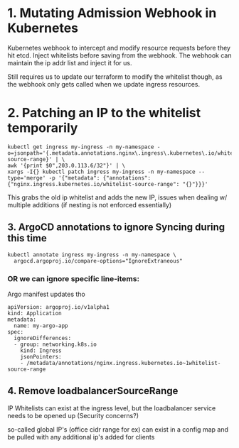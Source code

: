 # 1. Mutating Admission Webhook in Kubernetes
Kubernetes webhook to intercept and modify resource requests before they hit etcd. Inject whitelists before saving from the webhook. The webhook can maintain the ip addr list and inject it for us.

Still requires us to update our terraform to modify the whitelist though, as the webhook only gets called when we update ingress resources.

# 2. Patching an IP to the whitelist temporarily

```
kubectl get ingress my-ingress -n my-namespace -o=jsonpath='{.metadata.annotations.nginx\.ingress\.kubernetes\.io/whitelist-source-range}' | \
awk '{print $0",203.0.113.6/32"}' | \
xargs -I{} kubectl patch ingress my-ingress -n my-namespace --type='merge' -p '{"metadata": {"annotations": {"nginx.ingress.kubernetes.io/whitelist-source-range": "{}"}}}'

```
This grabs the old ip whitelist and adds the new IP, issues when dealing w/ multiple additions (if nesting is not enforced essentially)


## 3. ArgoCD annotations to ignore Syncing during this time
```
kubectl annotate ingress my-ingress -n my-namespace \
  argocd.argoproj.io/compare-options="IgnoreExtraneous"
```

### OR we can ignore specific line-items:

Argo manifest updates tho
```
apiVersion: argoproj.io/v1alpha1
kind: Application
metadata:
  name: my-argo-app
spec:
  ignoreDifferences:
  - group: networking.k8s.io
    kind: Ingress
    jsonPointers:
    - /metadata/annotations/nginx.ingress.kubernetes.io~1whitelist-source-range
```


## 4. Remove loadbalancerSourceRange
IP Whitelists can exist at the ingress level, but the loadbalancer service needs to be opened up (Security concerns?)

so-called global IP's (office cidr range for ex) can exist in a config map and be pulled with any additional ip's added for clients
